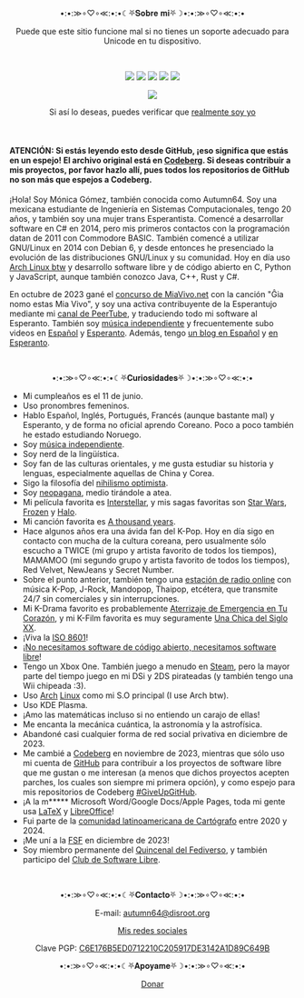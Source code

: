 <p align="center">•:•:≫∘♡∘≪:•:•☾⛧𝐒𝐨𝐛𝐫𝐞 𝐦𝐢⛧☽•:•:≫∘♡∘≪:•:•</p>

<p align="center">Puede que este sitio funcione mal si no tienes un soporte adecuado para Unicode en tu dispositivo.</p>

<br>

<p align="center">
<img src="https://img.shields.io/badge/ella%2Fshe-pink?label=pronombres&style=for-the-badge">
<img src="https://img.shields.io/badge/17-limegreen?label=repos&style=for-the-badge">
<img src="https://img.shields.io/liberapay/patrons/autumn64.svg?logo=liberapay&style=for-the-badge">
<img src="https://img.shields.io/badge/2014-tan?label=programadora%20desde&style=for-the-badge">
<img src="https://img.shields.io/badge/Arch-blue?label=distro&style=for-the-badge">
</p>

<p align="center">
<img src="https://www.autumn64.xyz/res/fsf_member.png">
</p>

<p align="center">
Si así lo deseas, puedes verificar que <a href="https://www.autumn64.xyz/key.html">realmente soy yo</a>
</p>

<br>

#### ATENCIÓN: Si estás leyendo esto desde GitHub, ¡eso significa que estás en un espejo! El archivo original está en [Codeberg](https://codeberg.org/Autumn64/AboutMe/src/branch/main/README.md). Si deseas contribuir a mis proyectos, por favor hazlo allí, pues todos los repositorios de GitHub no son más que espejos a Codeberg.

¡Hola! Soy Mónica Gómez, también conocida como Autumn64. Soy una mexicana estudiante de Ingeniería en Sistemas Computacionales, tengo 20 años, y también soy una mujer trans Esperantista. Comencé a desarrollar software en C# en 2014, pero mis primeros contactos con la programación datan de 2011 con Commodore BASIC. También comencé a utilizar GNU/Linux en 2014 con Debian 6, y desde entonces he presenciado la evolución de las distribuciones GNU/Linux y su comunidad. Hoy en día uso [Arch Linux btw](https://archlinux.org/) y desarrollo software libre y de código abierto en C, Python y JavaScript, aunque también conozco Java, C++, Rust y C#.

En octubre de 2023 gané el [concurso de MiaVivo.net](https://www.miavivo.net/?status/1-1-1698395536) con la canción "Ĝia nomo estas Mia Vivo", y soy una activa contribuyente de la Esperantujo mediante mi [canal de PeerTube](https://tube.tchncs.de/a/autumn64/video-channels), y traduciendo todo mi software al Esperanto. También soy [música independiente](https://music.autumn64.xyz/) y frecuentemente subo videos en [Español](https://video.hardlimit.com/c/autumn64/videos) y [Esperanto](https://tube.tchncs.de/c/autumn64.eo/videos). Además, tengo [un blog en Español](https://blog.autumn64.xyz/) y [en Esperanto](https://blogo.autumn64.xyz/).

<br>

<p align="center">•:•:≫∘♡∘≪:•:•☾⛧𝐂𝐮𝐫𝐢𝐨𝐬𝐢𝐝𝐚𝐝𝐞𝐬⛧☽•:•:≫∘♡∘≪:•:•</p>

- Mi cumpleaños es el 11 de junio.
- Uso pronombres femeninos.
- Hablo Español, Inglés, Portugués, Francés (aunque bastante mal) y Esperanto, y de forma no oficial aprendo Coreano. Poco a poco también he estado estudiando Noruego.
- Soy [música independiente](https://music.autumn64.xyz/).
- Soy nerd de la lingüística.
- Soy fan de las culturas orientales, y me gusta estudiar su historia y lenguas, especialmente aquellas de China y Corea.
- Sigo la filosofía del [nihilismo optimista](https://redirect.invidious.io/watch?v=Ylcg_lOU6IQ).
- Soy [neopagana](https://elcovengenz.net/), medio tirándole a atea.
- Mi película favorita es [Interstellar](https://es.wikipedia.org/wiki/Interstellar), y mis sagas favoritas son [Star Wars](https://es.wikipedia.org/wiki/Star_wars), [Frozen](https://es.wikipedia.org/wiki/Frozen_(franquicia)) y [Halo](https://es.wikipedia.org/wiki/Halo_(franquicia)).
- Mi canción favorita es [A thousand years](https://redirect.invidious.io/watch?v=rtOvBOTyX00).
- Hace algunos años era una ávida fan del K-Pop. Hoy en día sigo en contacto con mucha de la cultura coreana, pero usualmente sólo escucho a TWICE (mi grupo y artista favorito de todos los tiempos), MAMAMOO (mi segundo grupo y artista favorito de todos los tiempos), Red Velvet, NewJeans y Secret Number.
- Sobre el punto anterior, también tengo una [estación de radio online](https://yazhouradio.autumn64.xyz) con música K-Pop, J-Rock, Mandopop, Thaipop, etcétera, que transmite 24/7 sin comerciales y sin interrupciones.
- Mi K-Drama favorito es probablemente [Aterrizaje de Emergencia en Tu Corazón](https://es.wikipedia.org/wiki/Aterrizaje_de_emergencia_en_tu_coraz%C3%B3n), y mi K-Film favorita es muy seguramente [Una Chica del Siglo XX](https://es.wikipedia.org/wiki/Una_chica_del_siglo_XX).
- ¡Viva la [ISO 8601](https://es.wikipedia.org/wiki/ISO_8601)!
- ¡[No necesitamos software de código abierto, necesitamos software libre](https://victorhckinthefreeworld.com/2023/06/26/necesitamos-mas-de-richard-stallman-no-menos/)!
- Tengo un Xbox One. También juego a menudo en [Steam](https://steamcommunity.com/profiles/76561199486117495/), pero la mayor parte del tiempo juego en mi DSi y 2DS pirateadas (y también tengo una Wii chipeada :3).
- Uso [Arch](https://archlinux.org/) [Linux](https://pawb.social/post/5079071) como mi S.O principal (I use Arch btw).
- Uso KDE Plasma.
- ¡Amo las matemáticas incluso si no entiendo un carajo de ellas!
- Me encanta la mecánica cuántica, la astronomía y la astrofísica.
- Abandoné casi cualquier forma de red social privativa en diciembre de 2023.
- Me cambié a [Codeberg](https://codeberg.org/Autumn64) en noviembre de 2023, mientras que sólo uso mi cuenta de [GitHub](https://github.com/Autumn64) para contribuir a los proyectos de software libre que me gustan o me interesan (a menos que dichos proyectos acepten parches, los cuales son siempre mi primera opción), y como espejo para mis repositorios de Codeberg [#GiveUpGitHub](https://sfconservancy.org/GiveUpGitHub/).
- ¡A la m***** Microsoft Word/Google Docs/Apple Pages, toda mi gente usa [LaTeX](https://www.latex-project.org/) y [LibreOffice](https://www.libreoffice.org/)!
- Fui parte de la [comunidad latinoamericana de Cartógrafo](https://www.halo2.online/forums/) entre 2020 y 2024.
- ¡Me uní a la [FSF](https://www.fsf.org/) en diciembre de 2023!
- Soy miembro permanente del [Quincenal del Fediverso](https://fediverse.tv/c/clubdesoftwarelibre/), y también participo del [Club de Software Libre](https://softlibre.com.ar/).

<br>

<p align="center">•:•:≫∘♡∘≪:•:•☾⛧𝐂𝐨𝐧𝐭𝐚𝐜𝐭𝐨⛧☽•:•:≫∘♡∘≪:•:•</p>

<p align="center">E-mail: <a href="mailto:autumn64@disroot.org">autumn64@disroot.org</a></p>

<p align="center"><a href="https://www.autumn64.xyz/social.html">Mis redes sociales</a></p>
<p align="center">Clave PGP: <a href="https://www.autumn64.xyz/key.html">C6E176B5ED0712210C205917DE3142A1D89C649B</a></p>

<p align="center">•:•:≫∘♡∘≪:•:•☾⛧𝐀𝐩𝐨𝐲𝐚𝐦𝐞⛧☽•:•:≫∘♡∘≪:•:•</p>

<p align="center"><a href="https://www.autumn64.xyz/donate.html">Donar</a></p>
